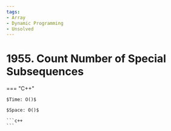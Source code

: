 ```yaml
---
tags:
- Array
- Dynamic Programming
- Unsolved
---
```



# 1955. Count Number of Special Subsequences

=== "C++"

    $Time: O()$

    $Space: O()$

    ```c++
    ```